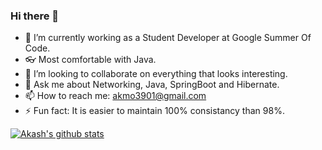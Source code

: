 ### Hi there 👋

- 🔭 I’m currently working as a Student Developer at Google Summer Of Code.
- :eyeglasses: Most comfortable with Java. 
- 👯 I’m looking to collaborate on everything that looks interesting.
- 💬 Ask me about Networking, Java, SpringBoot and Hibernate.
- 📫 How to reach me: akmo3901@gmail.com  
- ⚡ Fun fact: It is easier to maintain 100% consistancy than 98%.

[![Akash's github stats](https://github-readme-stats.vercel.app/api?username=AkMo3&show_icons=true&theme=radical)](https://github.com/anuraghazra/github-readme-stats)
